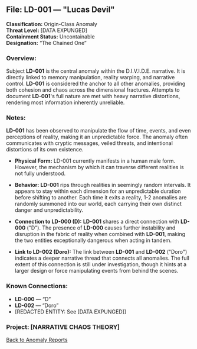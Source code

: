 ## File: LD-001 — "Lucas Devil"
**Classification:** Origin-Class Anomaly  
**Threat Level:** [DATA EXPUNGED]  
**Containment Status:** Uncontainable  
**Designation:** “The Chained One”

### **Overview:**  
Subject **LD-001** is the central anomaly within the D.I.V.I.D.E. narrative. It is directly linked to memory manipulation, reality warping, and narrative control. **LD-001** is considered the anchor to all other anomalies, providing both cohesion and chaos across the dimensional fractures. Attempts to document **LD-001**'s full nature are met with heavy narrative distortions, rendering most information inherently unreliable.

### **Notes:**  
**LD-001** has been observed to manipulate the flow of time, events, and even perceptions of reality, making it an unpredictable force. The anomaly often communicates with cryptic messages, veiled threats, and intentional distortions of its own existence.

- **Physical Form:** LD-001 currently manifests in a human male form. However, the mechanism by which it can traverse different realities is not fully understood.

- **Behavior:** **LD-001** rips through realities in seemingly random intervals. It appears to stay within each dimension for an unpredictable duration before shifting to another. Each time it exits a reality, 1-2 anomalies are randomly summoned into our world, each carrying their own distinct danger and unpredictability.

- **Connection to LD-000 (D):** **LD-001** shares a direct connection with **LD-000** ("D"). The presence of **LD-000** causes further instability and disruption in the fabric of reality when combined with **LD-001**, making the two entities exceptionally dangerous when acting in tandem.

- **Link to LD-002 (Doro):** The link between **LD-001** and **LD-002** ("Doro") indicates a deeper narrative thread that connects all anomalies. The full extent of this connection is still under investigation, though it hints at a larger design or force manipulating events from behind the scenes.

### **Known Connections:**  
- **LD-000** — “D”  
- **LD-002** — “Doro”  
- [REDACTED ENTITY: See [DATA EXPUNGED]]

### **Project:** [NARRATIVE CHAOS THEORY]

[Back to Anomaly Reports](anomaly_reports.md)
